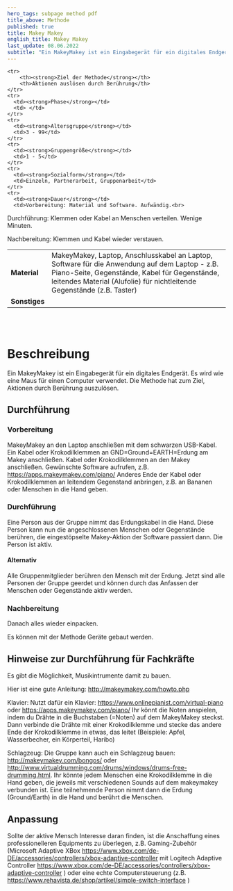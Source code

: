 ```yaml
---
hero_tags: subpage method pdf
title_above: Methode
published: true
title: Makey Makey
english_title: Makey Makey
last_update: 08.06.2022
subtitle: "Ein MakeyMakey ist ein Eingabegerät für ein digitales Endgerät. Es wird wie eine Maus für einen Computer verwendet. Die Methode hat zum Ziel, Aktionen durch Berührung auszulösen."
---
```


<table class="tb">
    
    <tr>
        <th><strong>Ziel der Methode</strong></th>
        <th>Aktionen auslösen durch Berührung</th>
    </tr>
    <tr>
      <td><strong>Phase</strong></td>
      <td> </td>
    </tr>
    <tr>
      <td><strong>Altersgruppe</strong></td>
      <td>3 - 99</td>
    </tr>
    <tr>
      <td><strong>Gruppengröße</strong></td>
      <td>1 - 5</td>
    </tr>
    <tr>
      <td><strong>Sozialform</strong></td>
      <td>Einzeln, Partnerarbeit, Gruppenarbeit</td>
    </tr>
    <tr>
      <td><strong>Dauer</strong></td>
      <td>Vorbereitung: Material und Software. Aufwändig.<br>

Durchführung: Klemmen oder Kabel an Menschen verteilen. Wenige Minuten.<br>

Nachbereitung: Klemmen und Kabel wieder verstauen.
      </td>
    </tr>
    <tr>
      <td><strong>Material</strong></td>
      <td>MakeyMakey, Laptop, Anschlusskabel an Laptop,  Software für die Anwendung auf dem Laptop - z.B. Piano-Seite, Gegenstände, Kabel für Gegenstände, leitendes Material (Alufolie) für nichtleitende Gegenstände (z.B. Taster)</td>
    </tr>
    <tr>
      <td><strong>Sonstiges</strong></td>
      <td>
</td>
</tr>
</table>

<br><br>

# Beschreibung

Ein MakeyMakey ist ein Eingabegerät für ein digitales Endgerät. Es wird wie eine Maus für einen Computer verwendet. Die Methode hat zum Ziel, Aktionen durch Berührung auszulösen.

## Durchführung

### Vorbereitung

MakeyMakey an den Laptop anschließen mit dem schwarzen USB-Kabel.
Ein Kabel oder Krokodilklemmen an GND=Ground=EARTH=Erdung am Makey anschließen.
Kabel oder Krokodilklemmen an den Makey anschließen.
Gewünschte Software aufrufen, z.B. https://apps.makeymakey.com/piano/ 
Anderes Ende der Kabel oder Krokodilklemmen an leitendem Gegenstand anbringen, z.B. an Bananen oder Menschen in die Hand geben.

### Durchführung

Eine Person aus der Gruppe nimmt das Erdungskabel in die Hand. Diese Person kann nun die angeschlossenen Menschen oder Gegenstände berühren, die eingestöpselte Makey-Aktion der Software passiert dann. Die Person ist aktiv.

#### Alternativ

Alle Gruppenmitglieder berühren den Mensch mit der Erdung. Jetzt sind alle Personen der Gruppe geerdet und können durch das Anfassen der Menschen oder Gegenstände aktiv werden.

### Nachbereitung

Danach alles wieder einpacken.

Es können mit der Methode Geräte gebaut werden.

## Hinweise zur Durchführung für Fachkräfte

Es gibt die Möglichkeit, Musikintrumente damit zu bauen.

Hier ist eine gute Anleitung:
http://makeymakey.com/howto.php

Klavier:
Nutzt dafür ein Klavier: https://www.onlinepianist.com/virtual-piano oder https://apps.makeymakey.com/piano/ 
Ihr könnt die Noten anspielen, indem du Drähte in die Buchstaben (=Noten) auf dem MakeyMakey steckst. Dann verbinde die Drähte mit einer Krokodilklemme und stecke das andere Ende der Krokodilklemme in etwas, das leitet (Beispiele: Apfel, Wasserbecher, ein Körperteil, Haribo)

Schlagzeug:
Die Gruppe kann auch ein Schlagzeug bauen: http://makeymakey.com/bongos/ oder http://www.virtualdrumming.com/drums/windows/drums-free-drumming.html.
Ihr könnte jedem Menschen eine Krokodilklemme in die Hand geben, die jeweils mit verschiedenen Sounds auf dem makeymakey verbunden ist. Eine teilnehmende Person nimmt dann die Erdung (Ground/Earth) in die Hand und berührt die Menschen.

## Anpassung

Sollte der aktive Mensch Interesse daran finden, ist die Anschaffung eines professionelleren Equipments zu überlegen, z.B. Gaming-Zubehör (Microsoft Adaptive XBox  https://www.xbox.com/de-DE/accessories/controllers/xbox-adaptive-controller mit Logitech Adaptive Controller https://www.xbox.com/de-DE/accessories/controllers/xbox-adaptive-controller ) oder eine echte Computersteuerung (z.B. https://www.rehavista.de/shop/artikel/simple-switch-interface )
